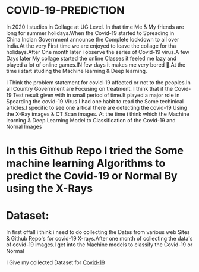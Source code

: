 # COVID-19-PREDICTION

In 2020 I studies in Collage at UG Level. In that time Me & My friends are long for summer holidays.When the Covid-19 started to Spreading in China.Indian Government announce the Complete lockdown to all over India.At the very First time we are enjoyed to leave the collage for tha holidays.After One month later i observe the series of Covid-19 virus.A few Days later My collage started the online Classes it feeled me lazy and played a lot of online games.IN few days it makes me  very bored 🤯.At the time i start studing the Machine learning & Deep learning.

I Think the problem statement for covid-19 affected or not to the peoples.In all Country Government are Focusing on treatment. I think that if the Covid-19 Test result given with in small period of time.It played a major role in Spearding the covid-19 Virus.I had one habit to read the Some techinical articles.I specific to see one artical there are detecting the covid-19 Using the X-Ray images & CT Scan images. At the time i think which the Machine learning & Deep Learning Model to Classification of the Covid-19 and Nornal Images 

# In this Github Repo I tried the Some machine learning Algorithms to predict the Covid-19 or Normal By using the X-Rays 

# Dataset:

In first offall i think i need to do collecting the Dates from various web Sites & Github Repo's for covid-19 X-rays.After one month  of collecting the data's of covid-19 images.I get into the Machine models to classify the Covid-19 or Normal

I Give my collected Dataset for <a href="https://drive.google.com/drive/folders/13BifNgdcdiQRlb0smRIuCd6vIVSh9Qaz?usp=sharing">Covid-19</a>

